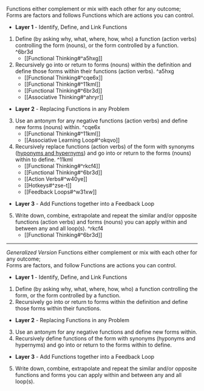 Functions either complement or mix with each other for any outcome;
Forms are factors and follows Functions which are actions you can control.
- **Layer 1** - Identify, Define, and Link Functions
1. Define (by asking why, what, where, how, who) a function (action verbs) controlling the form (nouns), or the form controlled by a function. ^6br3d
	- [[Functional Thinking#^a5hxg]]
2. Recursively go into or return to forms (nouns) within the definition and define those forms within their functions (action verbs). ^a5hxg
	- [[Functional Thinking#^cqe6x]]
	- [[Functional Thinking#^11kml]]
	- [[Functional Thinking#^6br3d]]
	- [[Associative Thinking#^ahryr]]
- **Layer 2** - Replacing Functions in any Problem
3. Use an antonym for any negative functions (action verbs) and define new forms (nouns) within. ^cqe6x
    - [[Functional Thinking#^11kml]]
    - [[Associative Learning Loop#^okqvo]]
4. Recursively replace functions (action verbs) of the form with synonyms ([hyponyms and hypernyms](http://www.sinonimkata.com/)) and go into or return to the forms (nouns) within to define. ^11kml
    - [[Functional Thinking#^rkcf4]]
    - [[Functional Thinking#^6br3d]]
    - [[Action Verbs#^w40ye]]
    - [[Hotkeys#^zse-t]]
    - [[Feedback Loops#^w31xw]]
- **Layer 3** - Add Functions together into a Feedback Loop
5. Write down, combine, extrapolate and repeat the similar and/or opposite functions (action verbs) and forms (nouns) you can apply within and between any and all loop(s). ^rkcf4
    - [[Functional Thinking#^6br3d]]

----
*Generalized Version*
Functions either complement or mix with each other for any outcome;  
Forms are factors, and follow Functions are actions you can control.
- **Layer 1** - Identify, Define, and Link Functions
1. Define (by asking why, what, where, how, who) a function controlling the form, or the form controlled by a function.
2. Recursively go into or return to forms within the definition and define those forms within their functions.
- **Layer 2** - Replacing Functions in any Problem
3. Use an antonym for any negative functions and define new forms within.
4. Recursively define functions of the form with synonyms (hyponyms and hypernyms) and go into or return to the forms within to define.
- **Layer 3** - Add Functions together into a Feedback Loop
5. Write down, combine, extrapolate and repeat the similar and/or opposite functions and forms you can apply within and between any and all loop(s).